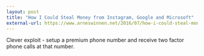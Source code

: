 ```yaml
---
layout: post
title: "How I Could Steal Money from Instagram, Google and Microsoft"
external-url: https://www.arneswinnen.net/2016/07/how-i-could-steal-money-from-instagram-google-and-microsoft/
---
```


Clever exploit - setup a premium phone number and receive two factor phone calls at that number. 